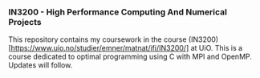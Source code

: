 ### IN3200 - High Performance Computing And Numerical Projects
This repository contains my coursework in the course (IN3200)[https://www.uio.no/studier/emner/matnat/ifi/IN3200/] at UiO. This is a course dedicated to optimal programming using C with MPI and OpenMP. Updates will follow.
